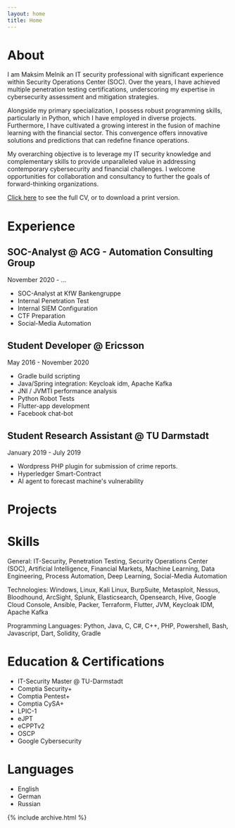 ```yaml
---
layout: home
title: Home
---
```


# About

I am Maksim Melnik an IT security professional with significant experience within Security Operations Center (SOC). Over the years, I have achieved multiple penetration testing certifications, underscoring my expertise in cybersecurity assessment and mitigation strategies. 

Alongside my primary specialization, I possess robust programming skills, particularly in Python, which I have employed in diverse projects. Furthermore, I have cultivated a growing interest in the fusion of machine learning with the financial sector. This convergence offers innovative solutions and predictions that can redefine finance operations. 

My overarching objective is to leverage my IT security knowledge and complementary skills to provide unparalleled value in addressing contemporary cybersecurity and financial challenges. I welcome opportunities for collaboration and consultancy to further the goals of forward-thinking organizations.

[Click here](/cv) to see the full CV, or to download a print version.

# Experience

## SOC-Analyst @ ACG - Automation Consulting Group

November 2020 - ...

- SOC-Analyst at KfW Bankengruppe
- Internal Penetration Test
- Internal SIEM Configuration
- CTF Preparation
- Social-Media Automation

## Student Developer @ Ericsson

May 2016 - November 2020

- Gradle build scripting
- Java/Spring integration: Keycloak idm, Apache Kafka
- JNI / JVMTI performance analysis
- Python Robot Tests
- Flutter-app development
- Facebook chat-bot

## Student Research Assistant @ TU Darmstadt

January 2019 - July 2019

- Wordpress PHP plugin for submission of crime reports.
- Hyperledger Smart-Contract
- AI agent to forecast machine's vulnerability

# Projects

# Skills

General: IT-Security, Penetration Testing, Security Operations Center (SOC), Artificial Intelligence, Financial Markets, Machine Learning, Data Engineering, Process Automation, Deep Learning, Social-Media Automation

Technologies: Windows, Linux, Kali Linux, BurpSuite, Metasploit, Nessus, Bloodhound, ArcSight, Splunk, Elasticsearch, Opensearch, Hive, Google Cloud Console, Ansible, Packer, Terraform, Flutter, JVM, Keycloak IDM, Apache Kafka

Programming Languages: Python, Java, C, C#, C++, PHP, Powershell, Bash, Javascript, Dart, Solidity, Gradle


# Education & Certifications

- IT-Security Master @ TU-Darmstadt
- Comptia Security+
- Comptia Pentest+
- Comptia CySA+
- LPIC-1
- eJPT
- eCPPTv2
- OSCP
- Google Cybersecurity

# Languages

- English
- German
- Russian


{% include archive.html %}
